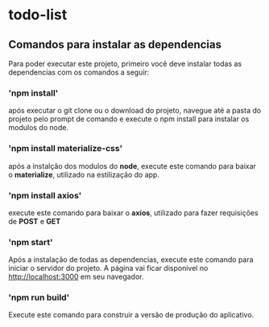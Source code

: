 # todo-list

## Comandos para instalar as dependencias

Para poder executar este projeto, primeiro você deve instalar todas as dependencias com os comandos a seguir:

### 'npm install'

após executar o git clone ou o download do projeto, navegue até a pasta do projeto pelo prompt de comando e execute o npm install para instalar os modulos do node.

### 'npm install materialize-css'

após a instalção dos modulos do **node**, execute este comando para baixar o **materialize**, utilizado na estilização do app.

### 'npm install axios'

execute este comando para baixar o **axios**, utilizado para fazer requisições de **POST** e **GET**

### 'npm start'

Após a instalação de todas as dependencias, execute este comando para iniciar o servidor do projeto.
A página vai ficar disponivel no [http://localhost:3000](http://localhost:3000) em seu navegador.

### 'npm run build'

Execute este comando para construir a versão de produção do aplicativo.